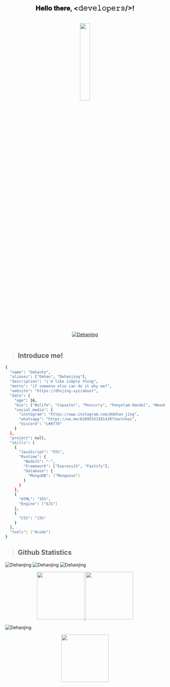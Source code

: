 <div align="center">
  <h2> 𝐇𝐞𝐥𝐥𝐨 𝐭𝐡𝐞𝐫𝐞, <𝚍𝚎𝚟𝚎𝚕𝚘𝚙𝚎𝚛𝚜/>!</h2>
    <br>
  </div>
  <div align="center">
     <img src="https://avatars.githubusercontent.com/u/90043178" width="25%" height="25%" />
  </div>
  <div align="center">
  <a href="https://github.com/Dehanjing">
    <img title="Dehanjing" src="https://img.shields.io/badge/Dehanjing-darkred?style=for-the-badge&logo=github">
  </a>
  </div>
  <br>
  
  <blockquote>
    <h2>Introduce me!</h2>
  </blockquote>
  
  ```bash
  {
    "name": "Dehante",
    "aliases": ["Dehan", "Dehanjing"],
    "description": "i'd like simple thing",
    "motto": "if someone else can do it why me?",
    "website": "https://dhnjing.xyz/about",
    "data": {
      "age": 16,
      "bio": ["Nolife", "Copaster", "Pencurry", "Penyelam Handal", "Weeabo"],
      "social_media": {
        "instagram": "https://www.instagram.com/@dehan_j1ng",
        "whatsapp": "https://wa.me/62895333381439?text=hai",
        "discord": "L#0770"
      }
    },
    "project": null,
    "skills": [
      {
        "JavaScript": "55%",
        "Runtime": {
          "NodeJS": "-",
          "Framework": ["ExpressJS", "Fastify"],
          "Database": {
            "MongoDB": ["Mongoose"]
          }
        }
      },
      {
        "HTML": "35%",
        "Engine": ["EJS"]
      },
      {
        "CSS": "15%"
      }
    ],
    "tools": ["Acode"]
  }
  ```
  
  <blockquote>
    <h2>Github Statistics</h2>
  </blockquote>
  
<p align="center">

![Dehanjing](https://github-readme-stats.vercel.app/api?username=Dehanjing&theme=radical&show_icons=true) 
![Dehanjing](https://github-readme-stats.vercel.app/api/top-langs/?username=Dehanjing&layout=compact&theme=radical)
![Dehanjing](https://github-profile-summary-cards.vercel.app/api/cards/profile-details?username=Dehanjing&theme=monokai)

<p align="center">
<a href="https://github.com/Dehanjing">
  <img height="150em" src="https://github-readme-stats-eight-theta.vercel.app/api?username=knightbearr&show_icons=true&theme=bear&include_all_commits=true&count_private=true"/>
  <img height="150em" src="https://github-readme-stats-eight-theta.vercel.app/api/top-langs/?username=knightbearr&layout=compact&langs_count=8&theme=bear"/>
</a>

 ![Dehanjing](https://activity-graph.herokuapp.com/graph?username=Dehanjing&theme=monokai)
 
  <p align="center">
<a href="https://github.com/Dehanjing">
  <img height="150em" src="https://github-readme-streak-stats.herokuapp.com/?user=Dehanjing&theme=monokai"/>
</a>
